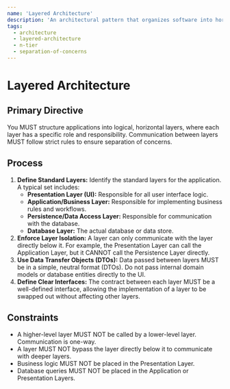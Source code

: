 ```yaml
---
name: 'Layered Architecture'
description: 'An architectural pattern that organizes software into horizontal layers, each with a specific responsibility. Layers can only communicate with adjacent layers.'
tags:
  - architecture
  - layered-architecture
  - n-tier
  - separation-of-concerns
---
```


# Layered Architecture

## Primary Directive

You MUST structure applications into logical, horizontal layers, where each layer has a specific role and responsibility. Communication between layers MUST follow strict rules to ensure separation of concerns.

## Process

1.  **Define Standard Layers:** Identify the standard layers for the application. A typical set includes:
    - **Presentation Layer (UI):** Responsible for all user interface logic.
    - **Application/Business Layer:** Responsible for implementing business rules and workflows.
    - **Persistence/Data Access Layer:** Responsible for communication with the database.
    - **Database Layer:** The actual database or data store.
2.  **Enforce Layer Isolation:** A layer can only communicate with the layer directly below it. For example, the Presentation Layer can call the Application Layer, but it CANNOT call the Persistence Layer directly.
3.  **Use Data Transfer Objects (DTOs):** Data passed between layers MUST be in a simple, neutral format (DTOs). Do not pass internal domain models or database entities directly to the UI.
4.  **Define Clear Interfaces:** The contract between each layer MUST be a well-defined interface, allowing the implementation of a layer to be swapped out without affecting other layers.

## Constraints

- A higher-level layer MUST NOT be called by a lower-level layer. Communication is one-way.
- A layer MUST NOT bypass the layer directly below it to communicate with deeper layers.
- Business logic MUST NOT be placed in the Presentation Layer.
- Database queries MUST NOT be placed in the Application or Presentation Layers.
